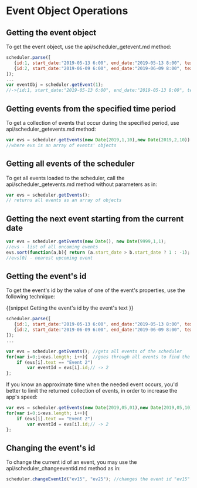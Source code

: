 Event Object Operations
==============================

Getting the event object
-----------------------------
To get the event object, use the api/scheduler_getevent.md method:

~~~js
scheduler.parse([
   {id:1, start_date:"2019-05-13 6:00", end_date:"2019-05-13 8:00", text:"Event 1"},
   {id:2, start_date:"2019-06-09 6:00", end_date:"2019-06-09 8:00", text:"Event 2"}
]);
... 
var eventObj = scheduler.getEvent(1);
//->{id:1, start_date:"2019-05-13 6:00", end_date:"2019-05-13 8:00", text:"Event 1"}
~~~

Getting events from the specified time period
------------------------------------------------
To get a collection of events that occur during the specified period, use api/scheduler_getevents.md method:

~~~js
var evs = scheduler.getEvents(new Date(2019,1,10),new Date(2019,2,10)); 
//where evs is an array of events' objects
~~~

Getting all events of the scheduler
-------------------------------------
To get all events loaded to the scheduler, call the api/scheduler_getevents.md method without parameters as in:

~~~js
var evs = scheduler.getEvents();
// returns all events as an array of objects
~~~

Getting the next event starting from the current date
--------------------------

~~~js
var evs = scheduler.getEvents(new Date(), new Date(9999,1,1);	
//evs - list of all oncoming events
evs.sort(function(a,b){ return (a.start_date > b.start_date ? 1 : -1); });
//evs[0] - nearest upcoming event
~~~

Getting the event's id
-----------------------------
To get the event's id by the value of one of the event's properties, use the following technique:

{{snippet
	Getting the event's id by the event's text
}}
~~~js
scheduler.parse([
   {id:1, start_date:"2019-05-13 6:00", end_date:"2019-05-13 8:00", text:"Event 1"},
   {id:2, start_date:"2019-06-09 6:00", end_date:"2019-06-09 8:00", text:"Event 2"}
]);
...

var evs = scheduler.getEvents(); //gets all events of the scheduler
for(var i=0;i<evs.length; i++){  //goes through all events to find the one needed
	if (evs[i].text == "Event 2") 
    	var eventId = evs[i].id;// -> 2
};
~~~

 If you know an approximate time when the needed event occurs, you'd better to limit the returned collection of events, in order to increase the app's speed:

~~~js
var evs = scheduler.getEvents(new Date(2019,05,01),new Date(2019,05,10)); 
for(var i=0;i<evs.length; i++){  
	if (evs[i].text == "Event 2") 
    	var eventId = evs[i].id;// -> 2
};
~~~


Changing the event's id
------------------------------------
To change the current id of an event, you may use the api/scheduler_changeeventid.md method as in:

~~~js
scheduler.changeEventId("ev15", "ev25"); //changes the event id "ev15" -> "ev25"
~~~